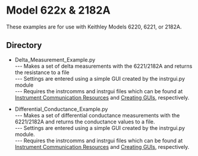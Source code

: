 
# Model 622x & 2182A

These examples are for use with Keithley Models 6220, 6221, or 2182A. 

## Directory

[comment]: **[General](./directory)**  

* Delta_Measurement_Example.py<br>
--- Makes a set of delta measurements with the 6221/2182A and returns the resistance to a file<br>
--- Settings are entered using a simple GUI created by the instrgui.py module<br>
--- Requires the instrcomms and instrgui files which can be found at [Instrument Communication Resources](../General/Instrument_Communication_Resouces) and [Creating GUIs](../General/Creating_GUIs), respectively.<br>

* Differential_Conductance_Example.py<br>
--- Makes a set of differential conductance measurements with the 6221/2182A and returns the conductance values to a file.<br>
--- Settings are entered using a simple GUI created by the instrgui.py module.<br>
--- Requires the instrcomms and instrgui files which can be found at [Instrument Communication Resources](../General/Instrument_Communication_Resouces) and [Creating GUIs](../General/Creating_GUIs), respectively.<br>
